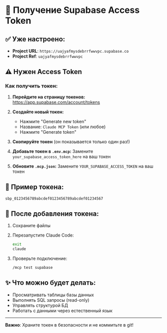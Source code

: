 # 🔐 Получение Supabase Access Token

## ✅ Уже настроено:

- **Project URL**: `https://uajyafmysdebrrfwwvpc.supabase.co`
- **Project Ref**: `uajyafmysdebrrfwwvpc`

## ⚠️ Нужен Access Token

### Как получить токен:

1. **Перейдите на страницу токенов:**
   https://app.supabase.com/account/tokens

2. **Создайте новый токен:**
   - Нажмите "Generate new token"
   - Название: `Claude MCP Token` (или любое)
   - Нажмите "Generate token"

3. **Скопируйте токен** (он показывается только один раз!)

4. **Добавьте токен в `.env.mcp`:**
   Замените `your_supabase_access_token_here` на ваш токен

5. **Обновите `.mcp.json`:**
   Замените `YOUR_SUPABASE_ACCESS_TOKEN` на ваш токен

## 📝 Пример токена:

```
sbp_0123456789abcdef0123456789abcdef01234567
```

## 🚀 После добавления токена:

1. Сохраните файлы
2. Перезапустите Claude Code:

   ```bash
   exit
   claude
   ```

3. Проверьте подключение:
   ```
   /mcp test supabase
   ```

## ✨ Что можно будет делать:

- Просматривать таблицы базы данных
- Выполнять SQL запросы (read-only)
- Управлять структурой БД
- Работать с данными через естественный язык

---

**Важно**: Храните токен в безопасности и не коммитьте в git!
